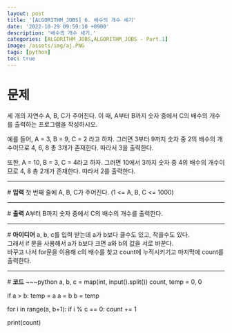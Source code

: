 ```yaml
---
layout: post
title: '[ALGORITHM_JOBS] 6. 배수의 개수 세기'
date: '2022-10-29 09:59:10 +0900'
description: '배수의 개수 세기.'
categories: [ALGORITHM_JOBS,ALGORITHM_JOBS - Part.1]
image: /assets/img/aj.PNG
tags: [python]
toc: true
---
```

# <b>문제</b>
세 개의 자연수 A, B, C가 주어진다. 이 때, A부터 B까지 숫자 중에서 C의 배수의 개수를 출력하는 프로그램을 작성하시오.<br>

예를 들어, A = 3, B = 9, C = 2 라고 하자. 그러면 3부터 9까지 숫자 중 2의 배수의 개수이므로 4, 6, 8 총 3개가 존재한다. 따라서 3을 출력한다.<br>

또한, A = 10, B = 3, C = 4라고 하자. 그러면 10에서 3까지 숫자 중 4의 배수의 개수이므로 4, 8 총 2개가 존재한다. 따라서 2를 출력한다.<br>
<hr>
# <b>입력</b>
첫 번째 줄에 A, B, C가 주어진다. (1 <= A, B, C <= 1000)
<hr>
# <b>출력</b>
A부터 B까지 숫자 중에서 C의 배수의 개수를 출력한다.
<hr>
# <b>아이디어</b>
a, b, c를 입력 받는데 a가 b보다 클수도 있고, 작을수도 있다.<br>
그래서 if 문을 사용해서 a가 b보다 크면 a와 b의 값을 서로 바꾼다.<br>
바꾸고 나서 for문을 이용해 c의 배수를 찾고 count에 누적시키기고 마지막에 count를 출력한다.
<hr>
# <b>코드</b>
~~~python
a, b, c = map(int, input().split())
count, temp = 0, 0

if a > b:
    temp = a
    a = b
    b = temp

for i in range(a, b+1):
    if i % c == 0:
        count += 1

print(count)
~~~

